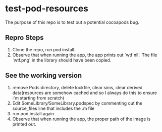# test-pod-resources

The purpose of this repo is to test out a potential cocoapods bug.

## Repro Steps

1. Clone the repo, run pod install.
2. Observe that when running the app, the app prints out 'wtf nil'. The file 'wtf.png' in the library should have been copied.

## See the working version

1. remove Pods directory, delete lockfile, clear sims, clear derived data(resources are somehow cached and so I always do this to ensure i'm starting from scratch)
2. Edit SomeLibrary/SomeLibrary.podspec by commenting out the source_files line that includes the .m file
3. run pod install again
4. Observe that when running the app, the proper path of the image is printed out.
